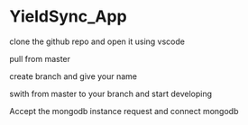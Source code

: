 # YieldSync_App


clone the github repo and open it using vscode

pull from master

create branch and give your name

swith from master to your branch and start developing

Accept the mongodb instance request and connect mongodb